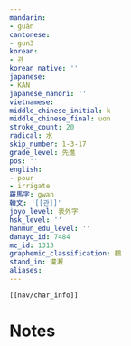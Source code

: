 ```yaml
---
mandarin:
- guàn
cantonese:
- gun3
korean:
- 관
korean_native: ''
japanese:
- KAN
japanese_nanori: ''
vietnamese:
middle_chinese_initial: k
middle_chinese_final: uɑn
stroke_count: 20
radical: 水
skip_number: 1-3-17
grade_level: 先進
pos: ''
english:
- pour
- irrigate
羅馬字: gwan
韓文: '[[관]]'
joyo_level: 表外字
hsk_level: ''
hanmun_edu_level: ''
danayo_id: 7484
mc_id: 1313
graphemic_classification: 鸛
stand_in: 灌漑
aliases:
---
```

```meta-bind-embed
[[nav/char_info]]
```

# Notes
